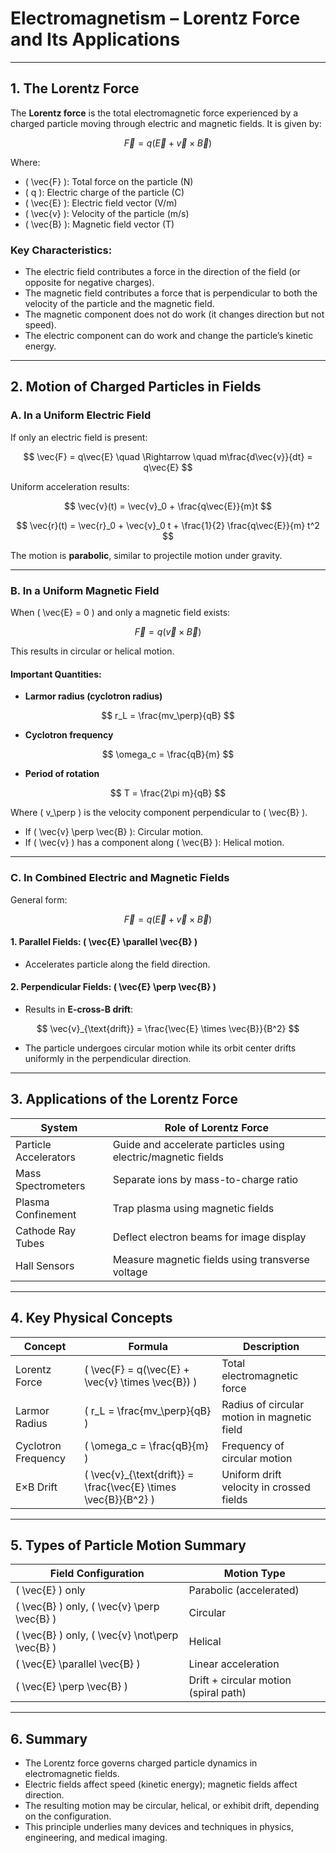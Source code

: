 # Electromagnetism – Lorentz Force and Its Applications

---

## 1. The Lorentz Force

The **Lorentz force** is the total electromagnetic force experienced by a charged particle moving through electric and magnetic fields. It is given by:

$$
\vec{F} = q(\vec{E} + \vec{v} \times \vec{B})
$$

Where:

- \( \vec{F} \): Total force on the particle (N)  
- \( q \): Electric charge of the particle (C)  
- \( \vec{E} \): Electric field vector (V/m)  
- \( \vec{v} \): Velocity of the particle (m/s)  
- \( \vec{B} \): Magnetic field vector (T)  

### Key Characteristics:

- The electric field contributes a force in the direction of the field (or opposite for negative charges).
- The magnetic field contributes a force that is perpendicular to both the velocity of the particle and the magnetic field.
- The magnetic component does not do work (it changes direction but not speed).
- The electric component can do work and change the particle’s kinetic energy.

---

## 2. Motion of Charged Particles in Fields

### A. In a Uniform Electric Field

If only an electric field is present:

$$
\vec{F} = q\vec{E} \quad \Rightarrow \quad m\frac{d\vec{v}}{dt} = q\vec{E}
$$

Uniform acceleration results:

$$
\vec{v}(t) = \vec{v}_0 + \frac{q\vec{E}}{m}t
$$

$$
\vec{r}(t) = \vec{r}_0 + \vec{v}_0 t + \frac{1}{2} \frac{q\vec{E}}{m} t^2
$$

The motion is **parabolic**, similar to projectile motion under gravity.

---

### B. In a Uniform Magnetic Field

When \( \vec{E} = 0 \) and only a magnetic field exists:

$$
\vec{F} = q(\vec{v} \times \vec{B})
$$

This results in circular or helical motion.

#### Important Quantities:

- **Larmor radius (cyclotron radius)**

$$
r_L = \frac{mv_\perp}{qB}
$$

- **Cyclotron frequency**

$$
\omega_c = \frac{qB}{m}
$$

- **Period of rotation**

$$
T = \frac{2\pi m}{qB}
$$

Where \( v_\perp \) is the velocity component perpendicular to \( \vec{B} \).

- If \( \vec{v} \perp \vec{B} \): Circular motion.
- If \( \vec{v} \) has a component along \( \vec{B} \): Helical motion.

---

### C. In Combined Electric and Magnetic Fields

General form:

$$
\vec{F} = q(\vec{E} + \vec{v} \times \vec{B})
$$

#### 1. Parallel Fields: \( \vec{E} \parallel \vec{B} \)

- Accelerates particle along the field direction.

#### 2. Perpendicular Fields: \( \vec{E} \perp \vec{B} \)

- Results in **E-cross-B drift**:

$$
\vec{v}_{\text{drift}} = \frac{\vec{E} \times \vec{B}}{B^2}
$$

- The particle undergoes circular motion while its orbit center drifts uniformly in the perpendicular direction.

---

## 3. Applications of the Lorentz Force

| System | Role of Lorentz Force |
|--------|------------------------|
| Particle Accelerators | Guide and accelerate particles using electric/magnetic fields |
| Mass Spectrometers | Separate ions by mass-to-charge ratio |
| Plasma Confinement | Trap plasma using magnetic fields |
| Cathode Ray Tubes | Deflect electron beams for image display |
| Hall Sensors | Measure magnetic fields using transverse voltage |

---

## 4. Key Physical Concepts

| Concept | Formula | Description |
|--------|---------|-------------|
| Lorentz Force | \( \vec{F} = q(\vec{E} + \vec{v} \times \vec{B}) \) | Total electromagnetic force |
| Larmor Radius | \( r_L = \frac{mv_\perp}{qB} \) | Radius of circular motion in magnetic field |
| Cyclotron Frequency | \( \omega_c = \frac{qB}{m} \) | Frequency of circular motion |
| E×B Drift | \( \vec{v}_{\text{drift}} = \frac{\vec{E} \times \vec{B}}{B^2} \) | Uniform drift velocity in crossed fields |

---

## 5. Types of Particle Motion Summary

| Field Configuration | Motion Type |
|---------------------|-------------|
| \( \vec{E} \) only | Parabolic (accelerated) |
| \( \vec{B} \) only, \( \vec{v} \perp \vec{B} \) | Circular |
| \( \vec{B} \) only, \( \vec{v} \not\perp \vec{B} \) | Helical |
| \( \vec{E} \parallel \vec{B} \) | Linear acceleration |
| \( \vec{E} \perp \vec{B} \) | Drift + circular motion (spiral path) |

---

## 6. Summary

- The Lorentz force governs charged particle dynamics in electromagnetic fields.
- Electric fields affect speed (kinetic energy); magnetic fields affect direction.
- The resulting motion may be circular, helical, or exhibit drift, depending on the configuration.
- This principle underlies many devices and techniques in physics, engineering, and medical imaging.
